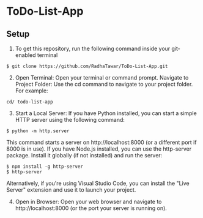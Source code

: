 # ToDo-List-App

## Setup
1. To get this repository, run the following command inside your git-enabled terminal
```
$ git clone https://github.com/RadhaTawar/ToDo-List-App.git
```
2. Open Terminal:
Open your terminal or command prompt.
Navigate to Project Folder:
Use the cd command to navigate to your project folder. For example:
```
cd/ todo-list-app
```
3. Start a Local Server:
If you have Python installed, you can start a simple HTTP server using the following command:
```
$ python -m http.server
```
This command starts a server on http://localhost:8000 (or a different port if 8000 is in use).
If you have Node.js installed, you can use the http-server package. Install it globally (if not installed) and run the server:
```
$ npm install -g http-server
$ http-server
```
Alternatively, if you're using Visual Studio Code, you can install the "Live Server" extension and use it to launch your project.

4. Open in Browser:
Open your web browser and navigate to http://localhost:8000 (or the port your server is running on).
